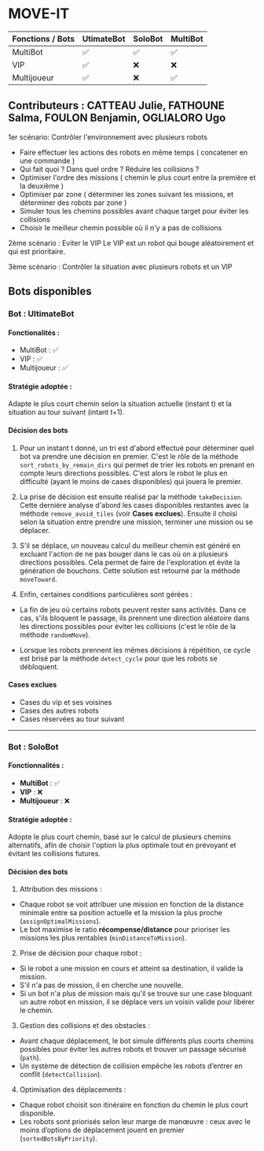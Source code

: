 # MOVE-IT

| Fonctions / Bots | UtimateBot | SoloBot | MultiBot |
|------------------|------------|---------|----------|
|     MultiBot     |     ✅    | ✅  |     ✅     |
|       VIP        | ✅  |  ❌ |  ❌  |
|    Multijoueur   | ✅  | ❌ |   ✅ |

## Contributeurs : CATTEAU Julie, FATHOUNE Salma, FOULON Benjamin, OGLIALORO Ugo

1er scénario: Contrôler l'environnement avec plusieurs robots
- Faire effectuer les actions des robots en même temps ( concatener en une commande )
- Qui fait quoi ? Dans quel ordre ? Réduire les collisions ?
- Optimiser l'ordre des missions ( chemin le plus court entre la première et la deuxième )
- Optimiser par zone ( déterminer les zones suivant les missions, et déterminer des robots par zone )
- Simuler tous les chemins possibles avant chaque target pour éviter les collisions
- Choisir le meilleur chemin possible où il n'y a pas de collisions

2ème scénario : Eviter le VIP
Le VIP est un robot qui bouge aléatoirement et qui est prioritaire.

3ème scénario : Contrôler la situation avec plusieurs robots et un VIP

## Bots disponibles

### Bot : UltimateBot

#### Fonctionalités :
- MultiBot : ✅
- VIP : ✅
- Multijoueur : ✅

#### Stratégie adoptée :

Adapte le plus court chemin selon la situation actuelle (instant t) et la situation au tour suivant (intant t+1).

#### Décision des bots

1. Pour un instant t donné, un tri est d'abord effectué pour déterminer quel bot va prendre une décision en premier. C'est le rôle de la méthode `sort_robots_by_remain_dirs` qui permet de trier les robots en prenant en compte leurs directions possibles.
C'est alors le robot le plus en difficulté (ayant le moins de cases disponibles) qui jouera le premier.

2. La prise de décision est ensuite réalisé par la méthode `takeDecision`. Cette dernière analyse d'abord les cases disponibles restantes avec la méthode `remove_avoid_tiles` (voir **Cases exclues**). Ensuite il choisi selon la situation entre prendre une mission, terminer une mission ou se déplacer. 

3. S'il se déplace, un nouveau calcul du meilleur chemin est généré en excluant l'action de ne pas bouger dans le cas où on a plusieurs directions possibles. Cela permet de faire de l'exploration et évite la génération de bouchons. Cette solution est retourné par la méthode `moveToward`.

4. Enfin, certaines conditions particulières sont gérées :

- La fin de jeu où certains robots peuvent rester sans activités. Dans ce cas, s'ils bloquent le passage, ils prennent une direction aléatoire dans les directions possibles pour éviter les collisions (c'est le rôle de la méthode `randomMove`). 

- Lorsque les robots prennent les mêmes décisions à répétition, ce cycle est brisé par la méthode `detect_cycle` pour que les robots se débloquent.

#### Cases exclues

- Cases du vip et ses voisines
- Cases des autres robots
- Cases réservées au tour suivant

---

### Bot : SoloBot

#### Fonctionnalités :
- **MultiBot** : ✅  
- **VIP** : ❌  
- **Multijoueur** : ❌  

#### Stratégie adoptée :
Adopte le plus court chemin, basé sur le calcul de plusieurs chemins alternatifs, afin de choisir l'option la plus optimale tout en prévoyant et évitant les collisions futures.

#### Décision des bots

1. Attribution des missions :
- Chaque robot se voit attribuer une mission en fonction de la distance minimale entre sa position actuelle et la mission la plus proche (`assignOptimalMissions`).
- Le bot maximise le ratio **récompense/distance** pour prioriser les missions les plus rentables (`minDistanceToMission`).

2. Prise de décision pour chaque robot :
- Si le robot a une mission en cours et atteint sa destination, il valide la mission.
- S'il n'a pas de mission, il en cherche une nouvelle.
- Si un bot n'a plus de mission mais qu'il se trouve sur une case bloquant un autre robot en mission, il se déplace vers un voisin valide pour libérer le chemin.

3. Gestion des collisions et des obstacles :
- Avant chaque déplacement, le bot simule différents plus courts chemins possibles pour éviter les autres robots et trouver un passage sécurisé (`path`).
- Un système de détection de collision empêche les robots d’entrer en conflit (`detectCollision`).

4. Optimisation des déplacements :
- Chaque robot choisit son itinéraire en fonction du chemin le plus court disponible.
- Les robots sont priorisés selon leur marge de manœuvre : ceux avec le moins d’options de déplacement jouent en premier (`sortedBotsByPriority`).



